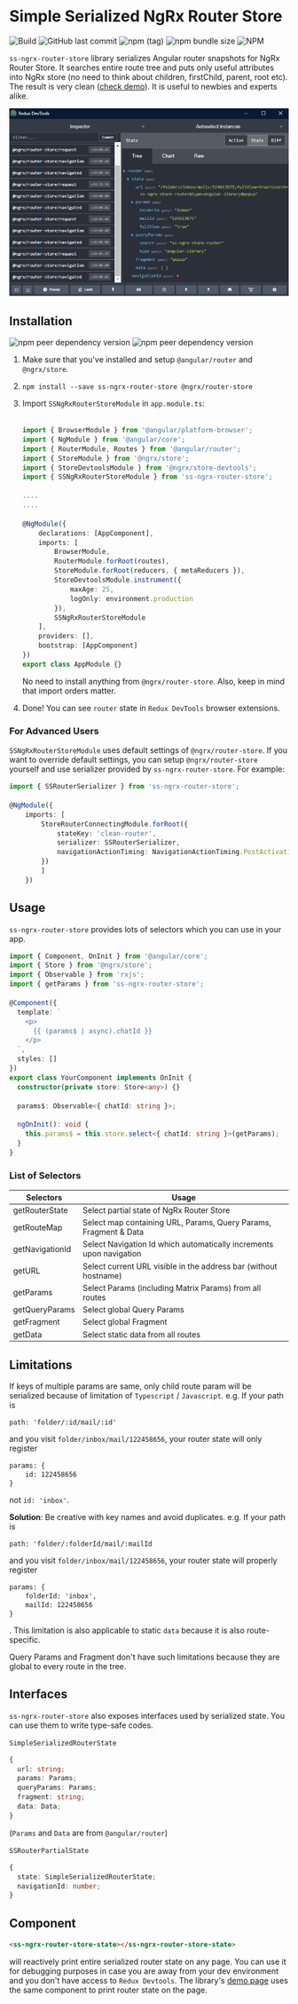 # Simple Serialized NgRx Router Store

![Build](https://github.com/SachinShekhar/ss-ngrx-router-store/workflows/Build/badge.svg) ![GitHub last commit](https://img.shields.io/github/last-commit/SachinShekhar/ss-ngrx-router-store?logo=github) ![npm (tag)](https://img.shields.io/npm/v/ss-ngrx-router-store/latest?logo=npm) ![npm bundle size](https://img.shields.io/bundlephobia/minzip/ss-ngrx-router-store?label=npm%20-%20minzipped&logo=npm) ![NPM](https://img.shields.io/npm/l/ss-ngrx-router-store)

`ss-ngrx-router-store` library serializes Angular router snapshots for NgRx Router Store. It searches entire route tree and puts only useful attributes into NgRx store (no need to think about children, firstChild, parent, root etc). The result is very clean ([check demo](https://sachinshekhar.github.io/ss-ngrx-router-store)). It is useful to newbies and experts alike.

![Demo](./demo.png)

## Installation

![npm peer dependency version](https://img.shields.io/npm/dependency-version/ss-ngrx-router-store/peer/@angular/router?logo=angular) ![npm peer dependency version](https://img.shields.io/npm/dependency-version/ss-ngrx-router-store/peer/@ngrx/router-store)

1.  Make sure that you've installed and setup `@angular/router` and `@ngrx/store`.

2.  ```
    npm install --save ss-ngrx-router-store @ngrx/router-store
    ```

3.  Import `SSNgRxRouterStoreModule` in `app.module.ts`:

    ```typescript

    import { BrowserModule } from '@angular/platform-browser';
    import { NgModule } from '@angular/core';
    import { RouterModule, Routes } from '@angular/router';
    import { StoreModule } from '@ngrx/store';
    import { StoreDevtoolsModule } from '@ngrx/store-devtools';
    import { SSNgRxRouterStoreModule } from 'ss-ngrx-router-store';

    ....
    ....

    @NgModule({
        declarations: [AppComponent],
        imports: [
            BrowserModule,
            RouterModule.forRoot(routes),
            StoreModule.forRoot(reducers, { metaReducers }),
            StoreDevtoolsModule.instrument({
                maxAge: 25,
                logOnly: environment.production
            }),
            SSNgRxRouterStoreModule
        ],
        providers: [],
        bootstrap: [AppComponent]
    })
    export class AppModule {}

    ```

    No need to install anything from `@ngrx/router-store`. Also, keep in mind that import orders matter.

4.  Done! You can see `router` state in `Redux DevTools` browser extensions.

### For Advanced Users

`SSNgRxRouterStoreModule` uses default settings of `@ngrx/router-store`. If you want to override default settings, you can setup `@ngrx/router-store` yourself and use serializer provided by `ss-ngrx-router-store`. For example:

```typescript
import { SSRouterSerializer } from 'ss-ngrx-router-store';

@NgModule({
    imports: [
        StoreRouterConnectingModule.forRoot({
            stateKey: 'clean-router',
            serializer: SSRouterSerializer,
            navigationActionTiming: NavigationActionTiming.PostActivation
        })
        ]
    })
```

## Usage

`ss-ngrx-router-store` provides lots of selectors which you can use in your app.

```typescript
import { Component, OnInit } from '@angular/core';
import { Store } from '@ngrx/store';
import { Observable } from 'rxjs';
import { getParams } from 'ss-ngrx-router-store';

@Component({
  template: `
    <p>
      {{ (params$ | async).chatId }}
    </p>
  `,
  styles: []
})
export class YourComponent implements OnInit {
  constructor(private store: Store<any>) {}

  params$: Observable<{ chatId: string }>;

  ngOnInit(): void {
    this.params$ = this.store.select<{ chatId: string }>(getParams);
  }
}
```

### List of Selectors

| Selectors       | Usage                                                               |
| --------------- | ------------------------------------------------------------------- |
| getRouterState  | Select partial state of NgRx Router Store                           |
| getRouteMap     | Select map containing URL, Params, Query Params, Fragment & Data    |
| getNavigationId | Select Navigation Id which automatically increments upon navigation |
| getURL          | Select current URL visible in the address bar (without hostname)    |
| getParams       | Select Params (including Matrix Params) from all routes             |
| getQueryParams  | Select global Query Params                                          |
| getFragment     | Select global Fragment                                              |
| getData         | Select static data from all routes                                  |

## Limitations

If keys of multiple params are same, only child route param will be serialized because of limitation of `Typescript` / `Javascript`. e.g. If your path is

```
path: 'folder/:id/mail/:id'
```

and you visit `folder/inbox/mail/122458656`, your router state will only register

```
params: {
    id: 122458656
}
```

not `id: 'inbox'`.

**Solution**: Be creative with key names and avoid duplicates. e.g. If your path is

```
path: 'folder/:folderId/mail/:mailId
```

and you visit `folder/inbox/mail/122458656`, your router state will properly register

```
params: {
    folderId: 'inbox',
    mailId: 122458656
}
```

. This limitation is also applicable to static `data` because it is also route-specific.

Query Params and Fragment don't have such limitations because they are global to every route in the tree.

## Interfaces

`ss-ngrx-router-store` also exposes interfaces used by serialized state. You can use them to write type-safe codes.

`SimpleSerializedRouterState`

```typescript
{
  url: string;
  params: Params;
  queryParams: Params;
  fragment: string;
  data: Data;
}
```

(`Params` and `Data` are from `@angular/router`)

`SSRouterPartialState`

```typescript
{
  state: SimpleSerializedRouterState;
  navigationId: number;
}
```

## Component

```html
<ss-ngrx-router-store-state></ss-ngrx-router-store-state>
```

will reactively print entire serialized router state on any page. You can use it for debugging purposes in case you are away from your dev environment and you don't have access to `Redux Devtools`. The library's [demo page](https://sachinshekhar.github.io/ss-ngrx-router-store/) uses the same component to print router state on the page.
